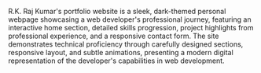 R.K. Raj Kumar's portfolio website is a sleek, dark-themed personal webpage showcasing a web developer's professional journey, featuring an interactive home section, detailed skills progression, project highlights from professional experience, and a responsive contact form. The site demonstrates technical proficiency through carefully designed sections, responsive layout, and subtle animations, presenting a modern digital representation of the developer's capabilities in web development.
